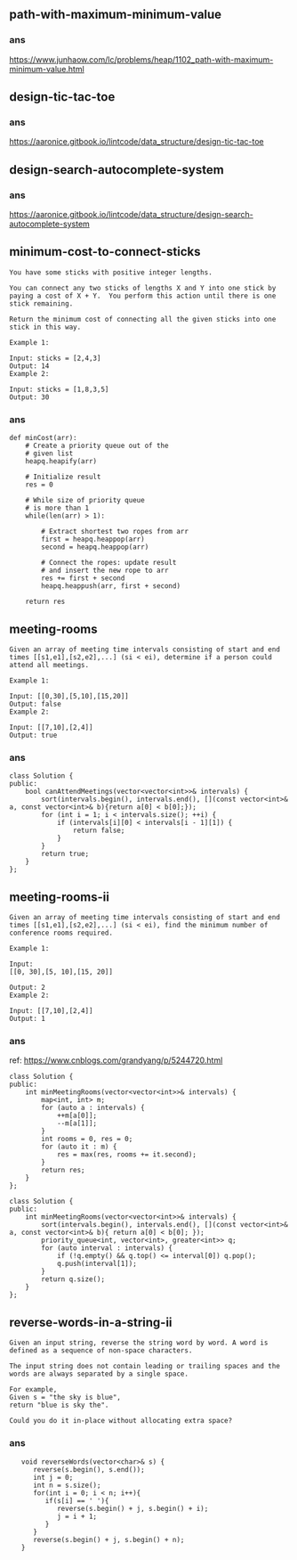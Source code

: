 ## path-with-maximum-minimum-value
### ans
https://www.junhaow.com/lc/problems/heap/1102_path-with-maximum-minimum-value.html

## design-tic-tac-toe
### ans
https://aaronice.gitbook.io/lintcode/data_structure/design-tic-tac-toe

## design-search-autocomplete-system

### ans
https://aaronice.gitbook.io/lintcode/data_structure/design-search-autocomplete-system

## minimum-cost-to-connect-sticks
```
You have some sticks with positive integer lengths.

You can connect any two sticks of lengths X and Y into one stick by paying a cost of X + Y.  You perform this action until there is one stick remaining.

Return the minimum cost of connecting all the given sticks into one stick in this way.

Example 1:

Input: sticks = [2,4,3]
Output: 14
Example 2:

Input: sticks = [1,8,3,5]
Output: 30
```
### ans
```
def minCost(arr):
    # Create a priority queue out of the
    # given list
    heapq.heapify(arr)
 
    # Initialize result
    res = 0
 
    # While size of priority queue
    # is more than 1
    while(len(arr) > 1):
 
        # Extract shortest two ropes from arr
        first = heapq.heappop(arr)
        second = heapq.heappop(arr)
 
        # Connect the ropes: update result
        # and insert the new rope to arr
        res += first + second
        heapq.heappush(arr, first + second)
 
    return res
```

## meeting-rooms
```
Given an array of meeting time intervals consisting of start and end times [[s1,e1],[s2,e2],...] (si < ei), determine if a person could attend all meetings.

Example 1:

Input: [[0,30],[5,10],[15,20]]
Output: false
Example 2:

Input: [[7,10],[2,4]]
Output: true
```

### ans
```
class Solution {
public:
    bool canAttendMeetings(vector<vector<int>>& intervals) {
        sort(intervals.begin(), intervals.end(), [](const vector<int>& a, const vector<int>& b){return a[0] < b[0];});
        for (int i = 1; i < intervals.size(); ++i) {
            if (intervals[i][0] < intervals[i - 1][1]) {
                return false;
            }
        }
        return true;
    }
};
```

## meeting-rooms-ii
```
Given an array of meeting time intervals consisting of start and end times [[s1,e1],[s2,e2],...] (si < ei), find the minimum number of conference rooms required.

Example 1:

Input: 
[[0, 30],[5, 10],[15, 20]]

Output: 2
Example 2:

Input: [[7,10],[2,4]]
Output: 1
```
### ans
ref: https://www.cnblogs.com/grandyang/p/5244720.html
```
class Solution {
public:
    int minMeetingRooms(vector<vector<int>>& intervals) {
        map<int, int> m;
        for (auto a : intervals) {
            ++m[a[0]];
            --m[a[1]];
        }
        int rooms = 0, res = 0;
        for (auto it : m) {
            res = max(res, rooms += it.second);
        }
        return res;
    }
};
```
```
class Solution {
public:
    int minMeetingRooms(vector<vector<int>>& intervals) {
        sort(intervals.begin(), intervals.end(), [](const vector<int>& a, const vector<int>& b){ return a[0] < b[0]; });
        priority_queue<int, vector<int>, greater<int>> q;
        for (auto interval : intervals) {
            if (!q.empty() && q.top() <= interval[0]) q.pop();
            q.push(interval[1]);
        }
        return q.size();
    }
};
```

## reverse-words-in-a-string-ii
```
Given an input string, reverse the string word by word. A word is defined as a sequence of non-space characters.

The input string does not contain leading or trailing spaces and the words are always separated by a single space.

For example,
Given s = "the sky is blue",
return "blue is sky the".

Could you do it in-place without allocating extra space?
```
### ans
```
   void reverseWords(vector<char>& s) {
      reverse(s.begin(), s.end());
      int j = 0;
      int n = s.size();
      for(int i = 0; i < n; i++){
         if(s[i] == ' '){
            reverse(s.begin() + j, s.begin() + i);
            j = i + 1;
         }
      }
      reverse(s.begin() + j, s.begin() + n);
   }
```
